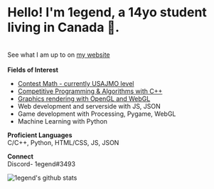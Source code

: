<h1>Hello! I'm <b>1egend</b>, a 14yo student living in Canada 🍁.</h1><br>
See what I am up to on <a href = "https://1e9end.github.io">my website</a><br><br>
<b>Fields of Interest</b>
<br>
<ul>
<li><a href = "https://artofproblemsolving.com/community/user/IQ_Infinity">Contest Math - currently USAJMO level</a><br></li>
<li><a href = "https://codeforces.com/profile/1egend">Competitive Programming & Algorithms with C++</a><br></li>
<li><a href = "https://www.shadertoy.com/user/IAmLegend">Graphics rendering with OpenGL and WebGL</a><br></li>
<li>Web development and serverside with JS, JSON</li>
<li>Game development with Processing, Pygame, WebGL</br></li>
<li>Machine Learning with Python</li>
</ul>
<b>Proficient Languages</b>
<br>
C/C++, Python, HTML/CSS, JS, JSON

**Connect**<br>
Discord- 1egend#3493

![1egend's github stats](https://github-readme-stats.vercel.app/api?username=1e9end&hide=issues,prs&count_private=true&theme=cobalt)
